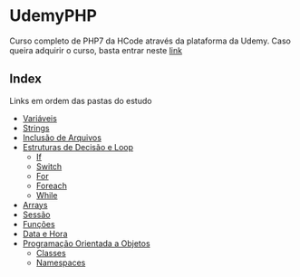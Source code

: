 # UdemyPHP
Curso completo de PHP7 da HCode através da plataforma da Udemy. Caso queira adquirir o curso, basta entrar neste [link](https://www.udemy.com/curso-php-7-online/)

## Index
Links em ordem das pastas do estudo

- [Variáveis](Variáveis)
- [Strings](Strings)
- [Inclusão de Arquivos](Include-Require)
- [Estruturas de Decisão e Loop](Decisao-Loop)
  - [If](Decisao-Loop/If)
  - [Switch](Decisao-Loop/Switch)
  - [For](Decisao-Loop/For)
  - [Foreach](Decisao-Loop/Foreach)
  - [While](Decisao-Loop/While)
- [Arrays](Arrays)
- [Sessão](Session)
- [Funções](Funcoes)
- [Data e Hora](Data)
- [Programação Orientada a Objetos](POO)
  - [Classes](POO/Classes)
  - [Namespaces](POO/Namespaces)